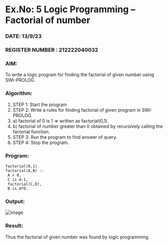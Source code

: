 # Ex.No: 5   Logic Programming – Factorial of number   
### DATE: 13/9/23                                                                           
### REGISTER NUMBER : 212222040032
### AIM: 
To  write  a logic program for finding the factorial of given number using SWI-PROLOG. 
### Algorithm:
1. STEP 1: Start the program
2. STEP 2:  Write a rules for finding factorial of given program in SWI-PROLOG.
3.   a)	factorial of 0 is 1 => written as factorial(0,1).
4.   b)	factorial of number greater than 0 obtained by recursively calling the factorial    function.
5. STEP 3: Run the program  to find answer of  query.
6. STEP 4: Stop the program.

### Program:
```
factorial(0,1).
factorial(A,B) :-
 A > 0,
 C is A-1,
 factorial(C,D),
 B is A*D. 
```

### Output:

![image](https://github.com/Mena-Rossini/AI_Lab_2023-24/assets/102855266/084fa30a-621c-480d-99d9-64b82428176f)

### Result:
Thus the factorial of given number was found by logic programming. 
